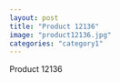 ```yaml
---
layout: post
title: "Product 12136"
image: "product12136.jpg"
categories: "category1"
---
```

Product 12136
